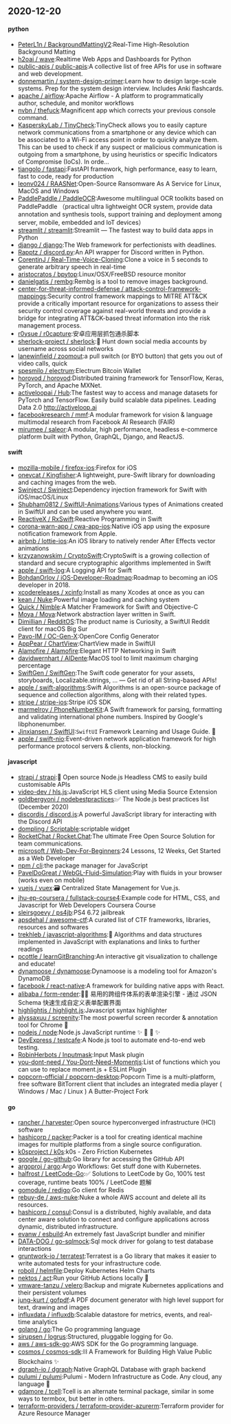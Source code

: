 ## 2020-12-20

#### python
* [PeterL1n / BackgroundMattingV2](https://github.com/PeterL1n/BackgroundMattingV2):Real-Time High-Resolution Background Matting
* [h2oai / wave](https://github.com/h2oai/wave):Realtime Web Apps and Dashboards for Python
* [public-apis / public-apis](https://github.com/public-apis/public-apis):A collective list of free APIs for use in software and web development.
* [donnemartin / system-design-primer](https://github.com/donnemartin/system-design-primer):Learn how to design large-scale systems. Prep for the system design interview. Includes Anki flashcards.
* [apache / airflow](https://github.com/apache/airflow):Apache Airflow - A platform to programmatically author, schedule, and monitor workflows
* [nvbn / thefuck](https://github.com/nvbn/thefuck):Magnificent app which corrects your previous console command.
* [KasperskyLab / TinyCheck](https://github.com/KasperskyLab/TinyCheck):TinyCheck allows you to easily capture network communications from a smartphone or any device which can be associated to a Wi-Fi access point in order to quickly analyze them. This can be used to check if any suspect or malicious communication is outgoing from a smartphone, by using heuristics or specific Indicators of Compromise (IoCs). In orde…
* [tiangolo / fastapi](https://github.com/tiangolo/fastapi):FastAPI framework, high performance, easy to learn, fast to code, ready for production
* [leonv024 / RAASNet](https://github.com/leonv024/RAASNet):Open-Source Ransomware As A Service for Linux, MacOS and Windows
* [PaddlePaddle / PaddleOCR](https://github.com/PaddlePaddle/PaddleOCR):Awesome multilingual OCR toolkits based on PaddlePaddle （practical ultra lightweight OCR system, provide data annotation and synthesis tools, support training and deployment among server, mobile, embedded and IoT devices）
* [streamlit / streamlit](https://github.com/streamlit/streamlit):Streamlit — The fastest way to build data apps in Python
* [django / django](https://github.com/django/django):The Web framework for perfectionists with deadlines.
* [Rapptz / discord.py](https://github.com/Rapptz/discord.py):An API wrapper for Discord written in Python.
* [CorentinJ / Real-Time-Voice-Cloning](https://github.com/CorentinJ/Real-Time-Voice-Cloning):Clone a voice in 5 seconds to generate arbitrary speech in real-time
* [aristocratos / bpytop](https://github.com/aristocratos/bpytop):Linux/OSX/FreeBSD resource monitor
* [danielgatis / rembg](https://github.com/danielgatis/rembg):Rembg is a tool to remove images background.
* [center-for-threat-informed-defense / attack-control-framework-mappings](https://github.com/center-for-threat-informed-defense/attack-control-framework-mappings):Security control framework mappings to MITRE ATT&CK provide a critically important resource for organizations to assess their security control coverage against real-world threats and provide a bridge for integrating ATT&CK-based threat information into the risk management process.
* [r0ysue / r0capture](https://github.com/r0ysue/r0capture):安卓应用层抓包通杀脚本
* [sherlock-project / sherlock](https://github.com/sherlock-project/sherlock):🔎
Hunt down social media accounts by username across social networks
* [lanewinfield / zoomout](https://github.com/lanewinfield/zoomout):a pull switch (or BYO button) that gets you out of video calls, quick
* [spesmilo / electrum](https://github.com/spesmilo/electrum):Electrum Bitcoin Wallet
* [horovod / horovod](https://github.com/horovod/horovod):Distributed training framework for TensorFlow, Keras, PyTorch, and Apache MXNet.
* [activeloopai / Hub](https://github.com/activeloopai/Hub):The fastest way to access and manage datasets for PyTorch and TensorFlow. Easily build scalable data pipelines. Leading Data 2.0 http://activeloop.ai
* [facebookresearch / mmf](https://github.com/facebookresearch/mmf):A modular framework for vision & language multimodal research from Facebook AI Research (FAIR)
* [mirumee / saleor](https://github.com/mirumee/saleor):A modular, high performance, headless e-commerce platform built with Python, GraphQL, Django, and ReactJS.

#### swift
* [mozilla-mobile / firefox-ios](https://github.com/mozilla-mobile/firefox-ios):Firefox for iOS
* [onevcat / Kingfisher](https://github.com/onevcat/Kingfisher):A lightweight, pure-Swift library for downloading and caching images from the web.
* [Swinject / Swinject](https://github.com/Swinject/Swinject):Dependency injection framework for Swift with iOS/macOS/Linux
* [Shubham0812 / SwiftUI-Animations](https://github.com/Shubham0812/SwiftUI-Animations):Various types of Animations created in SwiftUI and can be used anywhere you want.
* [ReactiveX / RxSwift](https://github.com/ReactiveX/RxSwift):Reactive Programming in Swift
* [corona-warn-app / cwa-app-ios](https://github.com/corona-warn-app/cwa-app-ios):Native iOS app using the exposure notification framework from Apple.
* [airbnb / lottie-ios](https://github.com/airbnb/lottie-ios):An iOS library to natively render After Effects vector animations
* [krzyzanowskim / CryptoSwift](https://github.com/krzyzanowskim/CryptoSwift):CryptoSwift is a growing collection of standard and secure cryptographic algorithms implemented in Swift
* [apple / swift-log](https://github.com/apple/swift-log):A Logging API for Swift
* [BohdanOrlov / iOS-Developer-Roadmap](https://github.com/BohdanOrlov/iOS-Developer-Roadmap):Roadmap to becoming an iOS developer in 2018.
* [xcodereleases / xcinfo](https://github.com/xcodereleases/xcinfo):Install as many Xcodes at once as you can
* [kean / Nuke](https://github.com/kean/Nuke):Powerful image loading and caching system
* [Quick / Nimble](https://github.com/Quick/Nimble):A Matcher Framework for Swift and Objective-C
* [Moya / Moya](https://github.com/Moya/Moya):Network abstraction layer written in Swift.
* [Dimillian / RedditOS](https://github.com/Dimillian/RedditOS):The product name is Curiosity, a SwiftUI Reddit client for macOS Big Sur
* [Pavo-IM / OC-Gen-X](https://github.com/Pavo-IM/OC-Gen-X):OpenCore Config Generator
* [AppPear / ChartView](https://github.com/AppPear/ChartView):ChartView made in SwiftUI
* [Alamofire / Alamofire](https://github.com/Alamofire/Alamofire):Elegant HTTP Networking in Swift
* [davidwernhart / AlDente](https://github.com/davidwernhart/AlDente):MacOS tool to limit maximum charging percentage
* [SwiftGen / SwiftGen](https://github.com/SwiftGen/SwiftGen):The Swift code generator for your assets, storyboards, Localizable.strings, … — Get rid of all String-based APIs!
* [apple / swift-algorithms](https://github.com/apple/swift-algorithms):Swift Algorithms is an open-source package of sequence and collection algorithms, along with their related types.
* [stripe / stripe-ios](https://github.com/stripe/stripe-ios):Stripe iOS SDK
* [marmelroy / PhoneNumberKit](https://github.com/marmelroy/PhoneNumberKit):A Swift framework for parsing, formatting and validating international phone numbers. Inspired by Google's libphonenumber.
* [Jinxiansen / SwiftUI](https://github.com/Jinxiansen/SwiftUI):`SwiftUI` Framework Learning and Usage Guide.
🚀
* [apple / swift-nio](https://github.com/apple/swift-nio):Event-driven network application framework for high performance protocol servers & clients, non-blocking.

#### javascript
* [strapi / strapi](https://github.com/strapi/strapi):🚀
Open source Node.js Headless CMS to easily build customisable APIs
* [video-dev / hls.js](https://github.com/video-dev/hls.js):JavaScript HLS client using Media Source Extension
* [goldbergyoni / nodebestpractices](https://github.com/goldbergyoni/nodebestpractices):✅
The Node.js best practices list (December 2020)
* [discordjs / discord.js](https://github.com/discordjs/discord.js):A powerful JavaScript library for interacting with the Discord API
* [dompling / Scriptable](https://github.com/dompling/Scriptable):scriptable widget
* [RocketChat / Rocket.Chat](https://github.com/RocketChat/Rocket.Chat):The ultimate Free Open Source Solution for team communications.
* [microsoft / Web-Dev-For-Beginners](https://github.com/microsoft/Web-Dev-For-Beginners):24 Lessons, 12 Weeks, Get Started as a Web Developer
* [npm / cli](https://github.com/npm/cli):the package manager for JavaScript
* [PavelDoGreat / WebGL-Fluid-Simulation](https://github.com/PavelDoGreat/WebGL-Fluid-Simulation):Play with fluids in your browser (works even on mobile)
* [vuejs / vuex](https://github.com/vuejs/vuex):🗃️
Centralized State Management for Vue.js.
* [jhu-ep-coursera / fullstack-course4](https://github.com/jhu-ep-coursera/fullstack-course4):Example code for HTML, CSS, and Javascript for Web Developers Coursera Course
* [sleirsgoevy / ps4jb](https://github.com/sleirsgoevy/ps4jb):PS4 6.72 jailbreak
* [apsdehal / awesome-ctf](https://github.com/apsdehal/awesome-ctf):A curated list of CTF frameworks, libraries, resources and softwares
* [trekhleb / javascript-algorithms](https://github.com/trekhleb/javascript-algorithms):📝
Algorithms and data structures implemented in JavaScript with explanations and links to further readings
* [pcottle / learnGitBranching](https://github.com/pcottle/learnGitBranching):An interactive git visualization to challenge and educate!
* [dynamoose / dynamoose](https://github.com/dynamoose/dynamoose):Dynamoose is a modeling tool for Amazon's DynamoDB
* [facebook / react-native](https://github.com/facebook/react-native):A framework for building native apps with React.
* [alibaba / form-render](https://github.com/alibaba/form-render):🚴‍♀️
易用的跨组件体系的表单渲染引擎 - 通过 JSON Schema 快速生成自定义表单配置界面
* [highlightjs / highlight.js](https://github.com/highlightjs/highlight.js):Javascript syntax highlighter
* [alyssaxuu / screenity](https://github.com/alyssaxuu/screenity):The most powerful screen recorder & annotation tool for Chrome
🎥
* [nodejs / node](https://github.com/nodejs/node):Node.js JavaScript runtime
✨
🐢
🚀
✨
* [DevExpress / testcafe](https://github.com/DevExpress/testcafe):A Node.js tool to automate end-to-end web testing.
* [RobinHerbots / Inputmask](https://github.com/RobinHerbots/Inputmask):Input Mask plugin
* [you-dont-need / You-Dont-Need-Momentjs](https://github.com/you-dont-need/You-Dont-Need-Momentjs):List of functions which you can use to replace moment.js + ESLint Plugin
* [popcorn-official / popcorn-desktop](https://github.com/popcorn-official/popcorn-desktop):Popcorn Time is a multi-platform, free software BitTorrent client that includes an integrated media player ( Windows / Mac / Linux ) A Butter-Project Fork

#### go
* [rancher / harvester](https://github.com/rancher/harvester):Open source hyperconverged infrastructure (HCI) software
* [hashicorp / packer](https://github.com/hashicorp/packer):Packer is a tool for creating identical machine images for multiple platforms from a single source configuration.
* [k0sproject / k0s](https://github.com/k0sproject/k0s):k0s - Zero Friction Kubernetes
* [google / go-github](https://github.com/google/go-github):Go library for accessing the GitHub API
* [argoproj / argo](https://github.com/argoproj/argo):Argo Workflows: Get stuff done with Kubernetes.
* [halfrost / LeetCode-Go](https://github.com/halfrost/LeetCode-Go):✅
Solutions to LeetCode by Go, 100% test coverage, runtime beats 100% / LeetCode 题解
* [gomodule / redigo](https://github.com/gomodule/redigo):Go client for Redis
* [rebuy-de / aws-nuke](https://github.com/rebuy-de/aws-nuke):Nuke a whole AWS account and delete all its resources.
* [hashicorp / consul](https://github.com/hashicorp/consul):Consul is a distributed, highly available, and data center aware solution to connect and configure applications across dynamic, distributed infrastructure.
* [evanw / esbuild](https://github.com/evanw/esbuild):An extremely fast JavaScript bundler and minifier
* [DATA-DOG / go-sqlmock](https://github.com/DATA-DOG/go-sqlmock):Sql mock driver for golang to test database interactions
* [gruntwork-io / terratest](https://github.com/gruntwork-io/terratest):Terratest is a Go library that makes it easier to write automated tests for your infrastructure code.
* [roboll / helmfile](https://github.com/roboll/helmfile):Deploy Kubernetes Helm Charts
* [nektos / act](https://github.com/nektos/act):Run your GitHub Actions locally
🚀
* [vmware-tanzu / velero](https://github.com/vmware-tanzu/velero):Backup and migrate Kubernetes applications and their persistent volumes
* [jung-kurt / gofpdf](https://github.com/jung-kurt/gofpdf):A PDF document generator with high level support for text, drawing and images
* [influxdata / influxdb](https://github.com/influxdata/influxdb):Scalable datastore for metrics, events, and real-time analytics
* [golang / go](https://github.com/golang/go):The Go programming language
* [sirupsen / logrus](https://github.com/sirupsen/logrus):Structured, pluggable logging for Go.
* [aws / aws-sdk-go](https://github.com/aws/aws-sdk-go):AWS SDK for the Go programming language.
* [cosmos / cosmos-sdk](https://github.com/cosmos/cosmos-sdk):⛓️
A Framework for Building High Value Public Blockchains
✨
* [dgraph-io / dgraph](https://github.com/dgraph-io/dgraph):Native GraphQL Database with graph backend
* [pulumi / pulumi](https://github.com/pulumi/pulumi):Pulumi - Modern Infrastructure as Code. Any cloud, any language
🚀
* [gdamore / tcell](https://github.com/gdamore/tcell):Tcell is an alternate terminal package, similar in some ways to termbox, but better in others.
* [terraform-providers / terraform-provider-azurerm](https://github.com/terraform-providers/terraform-provider-azurerm):Terraform provider for Azure Resource Manager
